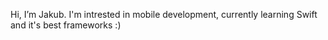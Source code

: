 Hi, I’m Jakub. I'm intrested in mobile development, currently learning Swift and it's best frameworks :)

<!---
jakubob/jakubob is a ✨ special ✨ repository because its `README.md` (this file) appears on your GitHub profile.
You can click the Preview link to take a look at your changes.
--->
